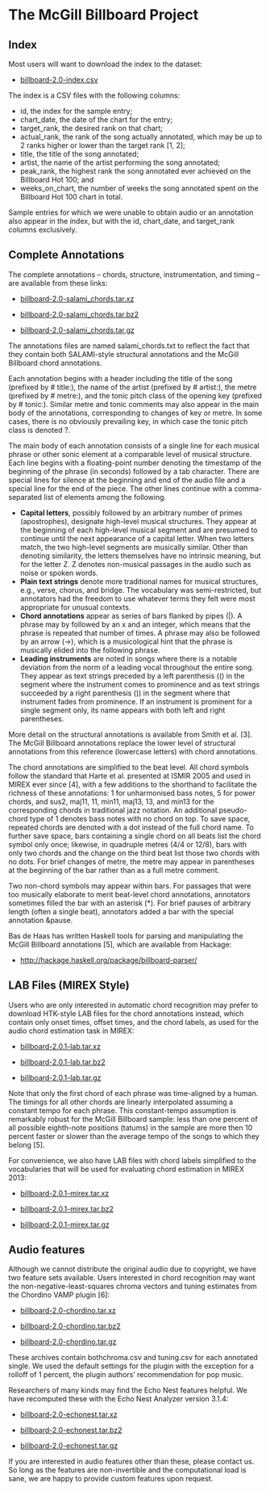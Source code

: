 # The McGill Billboard Project

## Index
Most users will want to download the index to the dataset:

* [billboard-2.0-index.csv](https://github.com/boomerr1/The-McGill-Billboard-Project/blob/master/billboard-2.0-index.csv)

The index is a CSV files with the following columns:

* id, the index for the sample entry;
* chart_date, the date of the chart for the entry;
* target_rank, the desired rank on that chart;
* actual_rank, the rank of the song actually annotated, which may be up to 2 ranks higher or lower than the target rank [1, 2];
* title, the title of the song annotated;
* artist, the name of the artist performing the song annotated;
* peak_rank, the highest rank the song annotated ever achieved on the Billboard Hot 100; and
* weeks_on_chart, the number of weeks the song annotated spent on the Billboard Hot 100 chart in total.

Sample entries for which we were unable to obtain audio or an annotation also appear in the index, but with the id, chart_date, and target_rank columns exclusively.

## Complete Annotations
The complete annotations – chords, structure, instrumentation, and timing – are available from these links:

* [billboard-2.0-salami_chords.tar.xz](https://github.com/boomerr1/The-McGill-Billboard-Project/blob/master/)

* [billboard-2.0-salami_chords.tar.bz2](https://github.com/boomerr1/The-McGill-Billboard-Project/blob/master/)

* [billboard-2.0-salami_chords.tar.gz](https://github.com/boomerr1/The-McGill-Billboard-Project/blob/master/)

The annotations files are named salami_chords.txt to reflect the fact that they contain both SALAMI-style structural annotations and the McGill Billboard chord annotations.

Each annotation begins with a header including the title of the song (prefixed by # title:), the name of the artist (prefixed by # artist:), the metre (prefixed by # metre:), and the tonic pitch class of the opening key (prefixed by # tonic:). Similar metre and tonic comments may also appear in the main body of the annotations, corresponding to changes of key or metre. In some cases, there is no obviously prevailing key, in which case the tonic pitch class is denoted ?.

The main body of each annotation consists of a single line for each musical phrase or other sonic element at a comparable level of musical structure. Each line begins with a floating-point number denoting the timestamp of the beginning of the phrase (in seconds) followed by a tab character. There are special lines for silence at the beginning and end of the audio file and a special line for the end of the piece. The other lines continue with a comma-separated list of elements among the following.

* __Capital letters__, possibly followed by an arbitrary number of primes (apostrophes), designate high-level musical structures. They appear at the beginning of each high-level musical segment and are presumed to continue until the next appearance of a capital letter. When two letters match, the two high-level segments are musically similar. Other than denoting similarity, the letters themselves have no intrinsic meaning, but for the letter Z. Z denotes non-musical passages in the audio such as noise or spoken words.
* __Plain text strings__ denote more traditional names for musical structures, e.g., verse, chorus, and bridge. The vocabulary was semi-restricted, but annotators had the freedom to use whatever terms they felt were most appropriate for unusual contexts.
* __Chord annotations__ appear as series of bars flanked by pipes (|). A phrase may by followed by an x and an integer, which means that the phrase is repeated that number of times. A phrase may also be followed by an arrow (->), which is a musicological hint that the phrase is musically elided into the following phrase.
* __Leading instruments__ are noted in songs where there is a notable deviation from the norm of a leading vocal throughout the entire song. They appear as text strings preceded by a left parenthesis (() in the segment where the instrument comes to prominence and as text strings succeeded by a right parenthesis ()) in the segment where that instrument fades from prominence. If an instrument is prominent for a single segment only, its name appears with both left and right parentheses.

More detail on the structural annotations is available from Smith et al. [3]. The McGill Billboard annotations replace the lower level of structural annotations from this reference (lowercase letters) with chord annotations.

The chord annotations are simplified to the beat level. All chord symbols follow the standard that Harte et al. presented at ISMIR 2005 and used in MIREX ever since [4], with a few additions to the shorthand to facilitate the richness of these annotations: 1 for unharmonised bass notes, 5 for power chords, and sus2, maj11, 11, min11, maj13, 13, and min13 for the corresponding chords in traditional jazz notation. An additional pseudo-chord type of 1 denotes bass notes with no chord on top. To save space, repeated chords are denoted with a dot instead of the full chord name. To further save space, bars containing a single chord on all beats list the chord symbol only once; likewise, in quadruple metres (4/4 or 12/8), bars with only two chords and the change on the third beat list those two chords with no dots. For brief changes of metre, the metre may appear in parentheses at the beginning of the bar rather than as a full metre comment.

Two non-chord symbols may appear within bars. For passages that were too musically elaborate to merit beat-level chord annotations, annotators sometimes filled the bar with an asterisk (\*). For brief pauses of arbitrary length (often a single beat), annotators added a bar with the special annotation &pause.

Bas de Haas has written Haskell tools for parsing and manipulating the McGill Billboard annotations [5], which are available from Hackage:

* http://hackage.haskell.org/package/billboard-parser/


## LAB Files (MIREX Style)
Users who are only interested in automatic chord recognition may prefer to download HTK-style LAB files for the chord annotations instead, which contain only onset times, offset times, and the chord labels, as used for the audio chord estimation task in MIREX:

* [billboard-2.0.1-lab.tar.xz](https://github.com/boomerr1/The-McGill-Billboard-Project/blob/master/)

* [billboard-2.0.1-lab.tar.bz2](https://github.com/boomerr1/The-McGill-Billboard-Project/blob/master/)

* [billboard-2.0.1-lab.tar.gz](https://github.com/boomerr1/The-McGill-Billboard-Project/blob/master/)

Note that only the first chord of each phrase was time-aligned by a human. The timings for all other chords are linearly interpolated assuming a constant tempo for each phrase. This constant-tempo assumption is remarkably robust for the McGill Billboard sample: less than one percent of all possible eighth-note positions (tatums) in the sample are more then 10 percent faster or slower than the average tempo of the songs to which they belong [5].

For convenience, we also have LAB files with chord labels simplified to the vocabularies that will be used for evaluating chord estimation in MIREX 2013:

* [billboard-2.0.1-mirex.tar.xz](https://github.com/boomerr1/The-McGill-Billboard-Project/blob/master/)

* [billboard-2.0.1-mirex.tar.bz2](https://github.com/boomerr1/The-McGill-Billboard-Project/blob/master/)

* [billboard-2.0.1-mirex.tar.gz](https://github.com/boomerr1/The-McGill-Billboard-Project/blob/master/)

## Audio features
Although we cannot distribute the original audio due to copyright, we have two feature sets available. Users interested in chord recognition may want the non-negative-least-squares chroma vectors and tuning estimates from the Chordino VAMP plugin [6]:

* [billboard-2.0-chordino.tar.xz](https://github.com/boomerr1/The-McGill-Billboard-Project/blob/master/)

* [billboard-2.0-chordino.tar.bz2](https://github.com/boomerr1/The-McGill-Billboard-Project/blob/master/)

* [billboard-2.0-chordino.tar.gz](https://github.com/boomerr1/The-McGill-Billboard-Project/blob/master/)

These archives contain bothchroma.csv and tuning.csv for each annotated single. We used the default settings for the plugin with the exception for a rolloff of 1 percent, the plugin authors’ recommendation for pop music.

Researchers of many kinds may find the Echo Nest features helpful. We have recomputed these with the Echo Nest Analyzer version 3.1.4:

* [billboard-2.0-echonest.tar.xz](https://github.com/boomerr1/The-McGill-Billboard-Project/blob/master/)

* [billboard-2.0-echonest.tar.bz2](https://github.com/boomerr1/The-McGill-Billboard-Project/blob/master/)

* [billboard-2.0-echonest.tar.gz](https://github.com/boomerr1/The-McGill-Billboard-Project/blob/master/)

If you are interested in audio features other than these, please contact us. So long as the features are non-invertible and the computational load is sane, we are happy to provide custom features upon request.
